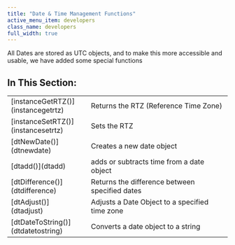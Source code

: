 ```yaml
---
title: "Date & Time Management Functions"
active_menu_item: developers
class_name: developers
full_width: true
---
```



All Dates are stored as UTC objects, and to make this more accessible and usable, we have added some special functions

## In This Section:

<table>
<tr>
<td width="149">
[instanceGetRTZ()](instancegetrtz)

</td>
<td width="12">
</td>
<td width="719">
Returns the RTZ (Reference Time Zone)

</td>
</tr>
<tr>
<td width="149">
[instanceSetRTZ()](instancesetrtz)

</td>
<td width="12">
</td>
<td width="719">
Sets the RTZ

</td>
</tr>
<tr>
<td width="149">
[dtNewDate()](dtnewdate)

</td>
<td width="12">
</td>
<td width="719">
Creates a new date object

</td>
</tr>
<tr>
<td width="149">
[dtadd()](dtadd)

</td>
<td width="12">
</td>
<td width="719">
adds or subtracts time from a date object

</td>
</tr>
<tr>
<td width="149">
[dtDifference()](dtdifference)

</td>
<td width="12">
</td>
<td width="719">
Returns the difference between specified dates

</td>
</tr>
<tr>
<td width="149">
[dtAdjust()](dtadjust)

</td>
<td width="12">
</td>
<td width="719">
Adjusts a Date Object to a specified time zone

</td>
</tr>
<tr>
<td width="149">
[dtDateToString()](dtdatetostring)

</td>
<td width="12">
</td>
<td width="719">
Converts a date object to a string

</td>
</tr>
</table>
